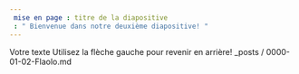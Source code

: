 ```yaml
---
 mise en page : titre de la diapositive
 : " Bienvenue dans notre deuxième diapositive! "
---
```

Votre texte 
Utilisez la flèche gauche pour revenir en arrière!
_posts / 0000-01-02-Flaolo.md

